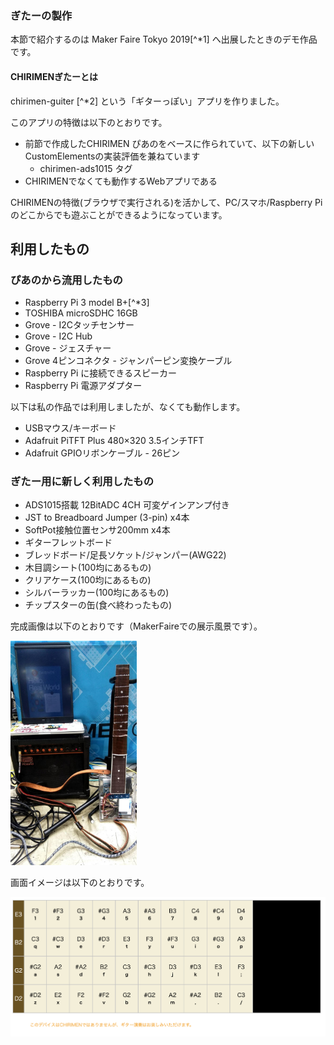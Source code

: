 ### ぎたーの製作

本節で紹介するのは Maker Faire Tokyo 2019[^*1] へ出展したときのデモ作品です。

#### CHIRIMENぎたーとは

chirimen-guiter [^*2] という「ギターっぽい」アプリを作りました。

このアプリの特徴は以下のとおりです。

- 前節で作成したCHIRIMEN ぴあのをベースに作られていて、以下の新しいCustomElementsの実装評価を兼ねています
    - chirimen-ads1015 タグ
- CHIRIMENでなくても動作するWebアプリである

CHIRIMENの特徴(ブラウザで実行される)を活かして、PC/スマホ/Raspberry Piのどこからでも遊ぶことができるようになっています。

## 利用したもの

### ぴあのから流用したもの

- Raspberry Pi 3 model B+[^*3]
- TOSHIBA microSDHC 16GB
- Grove - I2Cタッチセンサー
- Grove - I2C Hub
- Grove - ジェスチャー
- Grove 4ピンコネクタ - ジャンパーピン変換ケーブル
- Raspberry Pi に接続できるスピーカー
- Raspberry Pi 電源アダプター

以下は私の作品では利用しましたが、なくても動作します。

- USBマウス/キーボード
- Adafruit PiTFT Plus 480×320 3.5インチTFT
- Adafruit GPIOリボンケーブル - 26ピン

### ぎたー用に新しく利用したもの

- ADS1015搭載 12BitADC 4CH 可変ゲインアンプ付き
- JST to Breadboard Jumper (3-pin) x4本
- SoftPot接触位置センサ200mm x4本
- ギターフレットボード
- ブレッドボード/足長ソケット/ジャンパー(AWG22)
- 木目調シート(100均にあるもの)
- クリアケース(100均にあるもの)
- シルバーラッカー(100均にあるもの)
- チップスターの缶(食べ終わったもの)

完成画像は以下のとおりです（MakerFaireでの展示風景です）。

<img src="./images/chirimen-guiter-5.jpg" width="40%">

画面イメージは以下のとおりです。

![](./images/chirimen-guiter-screen.png)

